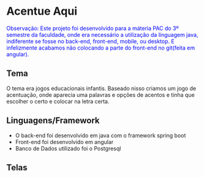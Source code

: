 # Acentue Aqui
<span style="color:blue">Observação: Este projeto foi desenvolvido para a máteria PAC do 3º semestre da faculdade, onde era necessário a utilização da linguagem java, indiferente se fosse no back-end, front-end, mobile, ou desktop. E infelizmente acabamos não colocando a parte do front-end no git(feita em angular).</span>

## Tema
O tema era jogos educacionais infantis. Baseado nisso criamos um jogo de acentuação, onde aparecia uma palavras e opções de acentos e tinha que escolher o certo e colocar na letra certa.

## Linguagens/Framework
- O back-end foi desenvolvido em java com o framework spring boot
- Front-end foi desenvolvido em angular
- Banco de Dados utilizado foi o Postgresql

## Telas 

